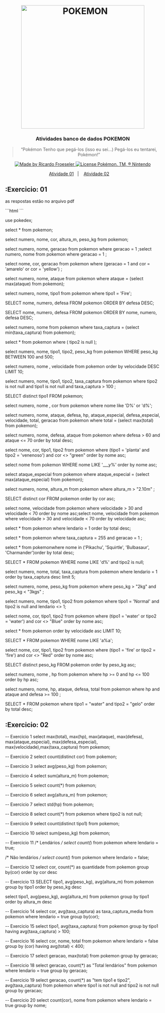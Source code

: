 <h1 align="center">
    <img alt="POKEMON" src="https://www.pngarts.com/files/4/Pokemon-Logo-PNG-Transparent-Image.png" width="400px" />
</h1>


<h3 align="center">
  Atividades banco de dados POKEMON
</h3>

<blockquote align="center">“Pokémon
Tenho que pegá-los (isso eu sei...)
Pegá-los eu tentarei,
Pokémon!”</blockquote>

<p align="center">

  <a href="">
    <img alt="Made by Ricardo Froeseler" src="https://img.shields.io/badge/made%20by-Ricardo Froeseler-%23F8952D">
  </a>
  <a href="">
    <img alt="License Pokémon. TM, ® Nintendo" src="https://img.shields.io/badge/-Pok%C3%A9mon.%20TM%2C%20%C2%AE%20Nintendo-yellow">
  </a>
</p>

<p align="center">
  <a href="#Exercicio-01">Atividade 01</a>&nbsp;&nbsp;&nbsp;|&nbsp;&nbsp;&nbsp;
  <a href="#Exercicio-02">Atividade 02</a>&nbsp;&nbsp;&nbsp;&nbsp;&nbsp;&nbsp;
</p>


## :Exercicio: 01
<P>as respostas estão no arquivo pdf<P> 
```html
<link rel="icon" href="favicon.ico" type="image/x-icon" />
```

use pokedex;

select * from pokemon;
	

select numero, nome, cor, altura_m, peso_kg from pokemon;
	

select numero, nome, geracao from pokemon where geracao = 1 ;select numero, nome from pokemon where geracao = 1 ;


select nome, cor, geracao  from pokemon where (geracao = 1 and cor = 'amarelo' or cor = 'yellow') ;


select numero, nome, ataque from pokemon where ataque = (select max(ataque) from pokemon);


select numero, nome, tipo1 from pokemon where tipo1 = 'Fire';
	

SELECT nome, numero, defesa FROM pokemon ORDER BY defesa DESC;


SELECT nome, numero, defesa FROM pokemon ORDER BY nome, numero, defesa DESC;


select numero, nome from pokemon where taxa_captura = (select min(taxa_captura) from pokemon);
	

select * from pokemon where ( tipo2 is null );
	

select numero, nome, tipo1, tipo2, peso_kg from pokemon WHERE peso_kg BETWEEN 100 and 500;
	

select  numero, nome , velocidade from pokemon order by  velocidade DESC LIMIT 10;
	

select numero, nome, tipo1, tipo2, taxa_captura from pokemon where tipo2 is not null and tipo1 is not null and taxa_captura > 100 ;
	

SELECT distinct tipo1 FROM pokemon;
	

select  numero, nome , cor from pokemon where nome like 'D%' or 'd%';
	
select numero, nome, ataque, defesa, hp, ataque_especial, defesa_especial, velocidade, total, geracao from pokemon where total = (select max(total) from pokemon);
	

select  numero, nome, defesa, ataque from pokemon where defesa > 60 and ataque <= 70 order by total desc;
	

select nome, cor, tipo1, tipo2 from pokemon where (tipo1 = 'planta' and tipo2 = 'venenoso') and cor <> "green" order by nome asc;
	

select nome from pokemon WHERE nome LIKE '___y%' order by nome asc;
	
select ataque_especial from pokemon where ataque_especial = (select max(ataque_especial) from pokemon);
	

select numero, nome, altura_m from pokemon where altura_m > "2.10m" ;
	

SELECT distinct cor  FROM pokemon order by cor asc;
	

select nome, velocidade from pokemon where velocidade > 30 and velocidade < 70 order by nome asc;select nome, velocidade from pokemon where velocidade > 30 and velocidade < 70 order by velocidade asc;
	

select * from pokemon where lendario = 1 order by total desc;
	

select * from pokemon where taxa_captura = 255 and geracao = 1 ;
	

select * from pokemonwhere nome in ('Pikachu', 'Squirtle', 'Bulbasaur', 'Charmander')order by total desc;
	

SELECT * FROM pokemon WHERE nome LIKE 'd%' and tipo2 is null;
	

select numero, nome, total, taxa_captura from pokemon where lendario = 1 order by taxa_captura desc limit 5;
	

select numero, nome, peso_kg from pokemon where peso_kg > "2kg" and peso_kg < "3kgs" ;

select numero, nome, tipo1, tipo2 from pokemon where tipo1 = 'Normal' and tipo2 is null and lendario <> 1;

select nome, cor, tipo1, tipo2 from pokemon where (tipo1 = 'water' or tipo2 = 'water') and cor <> "Blue" order by nome asc;
	

select * from pokemon order by  velocidade asc LIMIT 10;
	

 SELECT * FROM pokemon WHERE nome LIKE 'a%a';
	

select nome, cor, tipo1, tipo2 from pokemon where (tipo1 = 'fire' or tipo2 = 'fire') and cor <> "Red" order by nome asc;
	

SELECT distinct peso_kg FROM pokemon order by peso_kg asc;
	

select  numero, nome , hp from pokemon where hp >= 0 and hp <= 100 order by hp asc;
	

select numero, nome, hp, ataque, defesa, total from pokemon where  hp and ataque and defesa  >= 100 ;
	

SELECT * FROM pokemon where tipo1 = "water" and tipo2 = "gelo" order by total desc;


## :Exercicio: 02

-- Exercicio 1
select max(total), max(hp), max(ataque), 
max(defesa), max(ataque_especial), max(defesa_especial), 
max(velocidade),max(taxa_captura) from pokemon;

-- Exercicio 2
select count(distinct cor) from pokemon;

-- Exercicio 3
select avg(peso_kg) from pokemon;

-- Exercicio 4
select sum(altura_m) from pokemon;

-- Exercicio 5
select count(*) from pokemon;

-- Exercicio 6
select avg(altura_m) from pokemon;

-- Exercicio 7
select std(hp) from pokemon;

-- Exercicio 8
select count(*) from pokemon where tipo2 is not null;

-- Exercicio 9
select count(distinct tipo1) from pokemon;

-- Exercicio 10
select sum(peso_kg) from pokemon;

-- Exercicio 11
/* Lendários */
select count(*) from pokemon where lendario = true;

/* Não lendários */
select count(*) from pokemon where lendario = false;

-- Exercicio 12
select cor, count(*) as quantidade from pokemon
group by(cor) order by cor desc

-- Exercicio 13
SELECT tipo1, avg(peso_kg), avg(altura_m) from pokemon
group by tipo1 order by peso_kg desc

select tipo1, avg(peso_kg), avg(altura_m) from pokemon
group by tipo1 order by altura_m desc

-- Exercicio 14
select cor, avg(taxa_captura) as taxa_captura_media from pokemon
where lendario = true group by(cor);

-- Exercicio 15
select tipo1, avg(taxa_captura) from pokemon
group by tipo1 having avg(taxa_captura) > 100;

-- Exercicio 16
select cor, nome, total from pokemon where lendario = false
group by (cor) having avg(total) < 400;

-- Exercicio 17
select geracao, max(total) from pokemon
group by geracao;

-- Exercicio 18
select geracao, count(*) as "Total lendários" from pokemon where lendario = true
group by geracao;

-- Exercicio 19
select geracao, count(*) as "tem tipo1 e tipo2", avg(taxa_captura) from pokemon where tipo1 is not null and tipo2 is not null
group by geracao;

-- Exercicio 20
select count(cor), nome from pokemon where lendario = true
group by nome;

